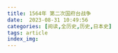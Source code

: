 ```yaml
---
title: 1564年 第二次国府台战争
date:  2023-08-31 10:49:56
categories: [阅读,全历史,历史,日本史]
tags: article
index_img: 
---
```


